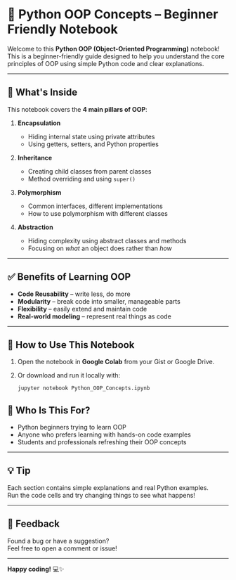 # 🐍 Python OOP Concepts – Beginner Friendly Notebook

Welcome to this **Python OOP (Object-Oriented Programming)** notebook!  
This is a beginner-friendly guide designed to help you understand the core principles of OOP using simple Python code and clear explanations.

---

## 📘 What's Inside

This notebook covers the **4 main pillars of OOP**:

1. **Encapsulation**
   - Hiding internal state using private attributes
   - Using getters, setters, and Python properties

2. **Inheritance**
   - Creating child classes from parent classes
   - Method overriding and using `super()`

3. **Polymorphism**
   - Common interfaces, different implementations
   - How to use polymorphism with different classes

4. **Abstraction**
   - Hiding complexity using abstract classes and methods
   - Focusing on *what* an object does rather than *how*

---

## ✅ Benefits of Learning OOP

- **Code Reusability** – write less, do more  
- **Modularity** – break code into smaller, manageable parts  
- **Flexibility** – easily extend and maintain code  
- **Real-world modeling** – represent real things as code  

---

## 🚀 How to Use This Notebook

1. Open the notebook in **Google Colab** from your Gist or Google Drive.
2. Or download and run it locally with:

   ```bash
   jupyter notebook Python_OOP_Concepts.ipynb

## 🙌 Who Is This For?

- Python beginners trying to learn OOP  
- Anyone who prefers learning with hands-on code examples  
- Students and professionals refreshing their OOP concepts

---

## 💡 Tip

Each section contains simple explanations and real Python examples.  
Run the code cells and try changing things to see what happens!

---

## 📩 Feedback

Found a bug or have a suggestion?  
Feel free to open a comment or issue!

---

**Happy coding!** 💻✨

